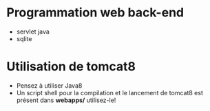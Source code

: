 # Programmation web back-end

* servlet java
* sqlite


# Utilisation de tomcat8


* Pensez à utiliser Java8
* Un script shell pour la compilation et le lancement de tomcat8 est présent dans **webapps/** utilisez-le!
